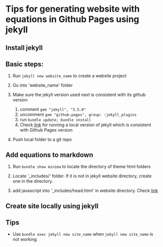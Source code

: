 # Tips for generating website with equations in Github Pages using jekyll

## Install jekyll

## Basic steps:

1. Run `jekyll new website_name` to create a website project

2. Go into 'website_name' folder

3. Make sure the jekyll version used next is consistent with its
   github version

   1. comment `gem "jekyll", "3.5.0"`
   2. uncomment `gem "github-pages", group: :jekyll_plugins`
   3. run `bundle update; bundle install`
   4. Check [link](https://github.com/github/pages-gem) for running a
      local version of jekyll which is consistent with Github Pages
      version

4. Push local folder to a git repo


## Add equations to markdown

1. Run `bundle show minima` to locate the directory of theme html
   folders

2. Locate '_includes/' folder. If it is not in jekyll website
   directory, create one in the directory.

3. add javascript into '_includes/head.html' in website
   directory. Check
   [link](http://csega.github.io/mypost/2017/03/28/how-to-set-up-mathjax-on-jekyll-and-github-properly.html)


## Create site locally using jekyll


## Tips

- Use `bundle exec jekyll new site_name` when `jekyll new site_name`
is not working


